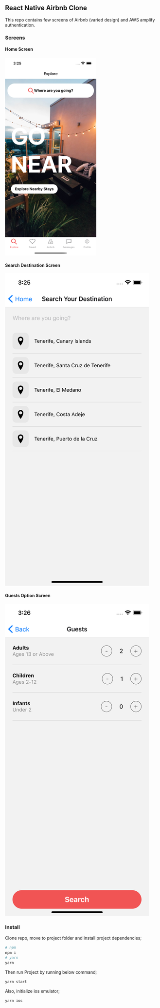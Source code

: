 ## React Native Airbnb Clone

This repo contains few screens of Airbnb (varied design) and AWS amplify authentication. 

### Screens 
#### Home Screen 
![HomeScreen](./assets/screens/home.png)
#### Search Destination Screen
![DestinationScreen](./assets/screens/destination.png)
#### Guests Option Screen 
![GuestsScreen](./assets/screens/guests.png)

### Install
Clone repo, move to project folder and install project dependencies;

```bash
# npm  
npm i
# yarn 
yarn 
```

Then run Project by running below command;

```bash
yarn start
```

Also, initialize ios emulator;

```bash
yarn ios
```